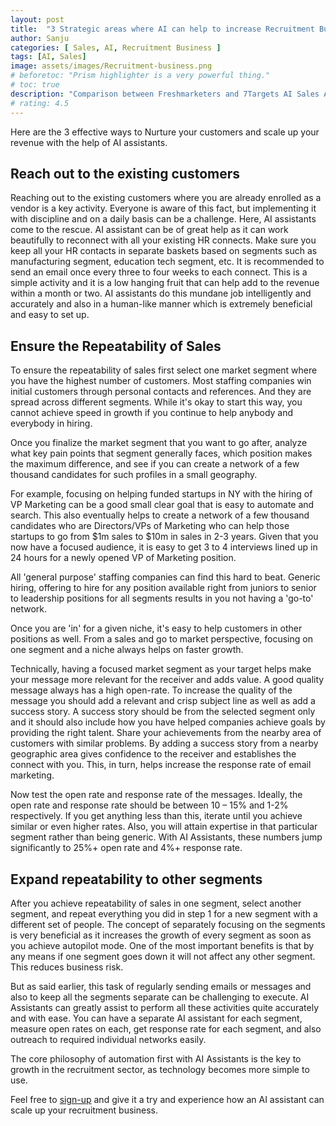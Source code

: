 ```yaml
---
layout: post
title:  "3 Strategic areas where AI can help to increase Recruitment Business Revenue"
author: Sanju
categories: [ Sales, AI, Recruitment Business ]
tags: [AI, Sales]
image: assets/images/Recruitment-business.png
# beforetoc: "Prism highlighter is a very powerful thing."
# toc: true
description: "Comparison between Freshmarketers and 7Targets AI Sales Assistant as Freshmarketers alternative. One honest comparison attempt. "
# rating: 4.5
---
```

Here are the 3 effective ways to Nurture your customers and scale up your revenue with the help of AI assistants.

## Reach out to the existing customers
Reaching out to the existing customers where you are already enrolled as a vendor is a key activity. Everyone is aware of this fact, but implementing it with discipline and on a daily basis can be a challenge. Here, AI assistants come to the rescue. AI assistant can be of great help as it can work beautifully to reconnect with all your existing HR connects. Make sure you keep all your HR contacts in separate baskets based on segments such as manufacturing segment, education tech segment, etc. It is recommended to send an email once every three to four weeks to each connect. This is a simple activity and it is a low hanging fruit that can help add to the revenue within a month or two. AI assistants do this mundane job intelligently and accurately and also in a human-like manner which is extremely beneficial and easy to set up. 

## Ensure the Repeatability of Sales
To ensure the repeatability of sales first select one market segment where you have the highest number of customers. Most staffing companies win initial customers through personal contacts and references. And they are spread across different segments. While it's okay to start this way, you cannot achieve speed in growth if you continue to help anybody and everybody in hiring. 

Once you finalize the market segment that you want to go after, analyze what key pain points that segment generally faces, which position makes the maximum difference, and see if you can create a network of a few thousand candidates for such profiles in a small geography. 

For example, focusing on helping funded startups in NY with the hiring of VP Marketing can be a good small clear goal that is easy to automate and search. This also eventually helps to create a network of a few thousand candidates who are Directors/VPs of Marketing who can help those startups to go from $1m sales to $10m in sales in 2-3 years.  Given that you now have a focused audience, it is easy to get 3 to 4 interviews lined up in 24 hours for a newly opened VP of Marketing position. 

All 'general purpose' staffing companies can find this hard to beat. Generic hiring, offering to hire for any position available right from juniors to senior to leadership positions for all segments results in you not having a 'go-to' network. 

Once you are 'in' for a given niche, it's easy to help customers in other positions as well. From a sales and go to market perspective, focusing on one segment and a niche always helps on faster growth. 

Technically, having a focused market segment as your target helps make your message more relevant for the receiver and adds value. A good quality message always has a high open-rate. To increase the quality of the message you should add a relevant and crisp subject line as well as add a success story. A success story should be from the selected segment only and it should also include how you have helped companies achieve goals by providing the right talent. Share your achievements from the nearby area of customers with similar problems. By adding a success story from a nearby geographic area gives confidence to the receiver and establishes the connect with you. This, in turn, helps increase the response rate of email marketing.
 
Now test the open rate and response rate of the messages. Ideally, the open rate and response rate should be between 10 – 15% and 1-2% respectively. If you get anything less than this, iterate until you achieve similar or even higher rates. Also, you will attain expertise in that particular segment rather than being generic. With AI Assistants, these numbers jump significantly to 25%+ open rate and 4%+ response rate.

## Expand repeatability to other segments
After you achieve repeatability of sales in one segment, select another segment, and
repeat everything you did in step 1 for a new segment with a different set of people. The concept of separately focusing on the segments is very beneficial as it increases the growth of every segment as soon as you achieve autopilot mode. One of the most important benefits is that by any means if one segment goes down it will not affect any other segment. This reduces business risk. 

But as said earlier, this task of regularly sending emails or messages and also to keep all the segments separate can be challenging to execute. AI Assistants can greatly assist to perform all these activities quite accurately and with ease. You can have a separate AI assistant for each segment, measure open rates on each, get response rate for each segment, and also outreach to required individual networks easily. 

The core philosophy of automation first with AI Assistants is the key to growth in the recruitment sector, as technology becomes more simple to use.

Feel free to [sign-up](https://7targets.ai/sign-up.html?utm_medium=3-strategies-recruitment&utm_source=7tsblogs) and give it a try and experience how an AI assistant can scale up your recruitment business.
